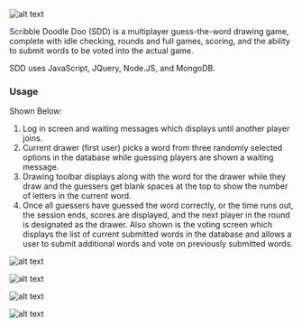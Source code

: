 ![alt text](https://user-images.githubusercontent.com/28453725/34450909-d0669e64-ece5-11e7-91ed-5275587e1d5b.png)

Scribble Doodle Doo (SDD) is a multiplayer guess-the-word drawing game, complete with idle checking, rounds and full games, scoring, and the ability to submit words to be voted into the actual game.

SDD uses JavaScript, JQuery, Node.JS, and MongoDB. 

### Usage

Shown Below:
1) Log in screen and waiting messages which displays until another player joins.
2) Current drawer (first user) picks a word from three randomly selected options in the database while guessing players are shown a waiting message.
3) Drawing toolbar displays along with the word for the drawer while they draw and the guessers get blank spaces at the top to show the number of letters in the current word.
4) Once all guessers have guessed the word correctly, or the time runs out, the session ends, scores are displayed, and the next player in the round is designated as the drawer. Also shown is the voting screen which displays the list of current submitted words in the database and allows a user to submit additional words and vote on previously submitted words.

![alt text](https://user-images.githubusercontent.com/28453725/34451078-29b0340a-ece9-11e7-9e74-dc2b1d3c335d.png)

![alt text](https://user-images.githubusercontent.com/28453725/34451079-29c198d0-ece9-11e7-8bbc-ea4b4b874d10.png)

![alt text](https://user-images.githubusercontent.com/28453725/34451076-298ea5d8-ece9-11e7-91f0-b9be493db6b1.png)

![alt text](https://user-images.githubusercontent.com/28453725/34451077-29a04220-ece9-11e7-8d8d-10935b08f4c4.png)
